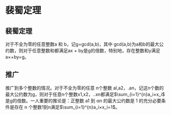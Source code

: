 # 裴蜀定理

## 裴蜀定理
对于不全为零的任意整数a 和 b，记g=gcd(a,b)，其中 gcd(a,b)为a和b的最大公约数，则对于任意整数和都满足ax + by是g的倍数，特别地，存在整数和y满足a×+by=g。

## 推广
推广到多个整数的情况。对于不全为零的任意 n个整数 al,a2，.an，记这n个数的最大公约数为g，则对于任意n个整数x1,x2，..xn都满足$\sum_{i=1}^{n}a_i×x_i$ 是g的倍数。一人重要的推论是：正整数 a1 到 αn 的最大公约数是 1 的充分必要条件是存在 n 个整数1到n满足$\sum_{i=1}^{n}a_i×x_i=1$。